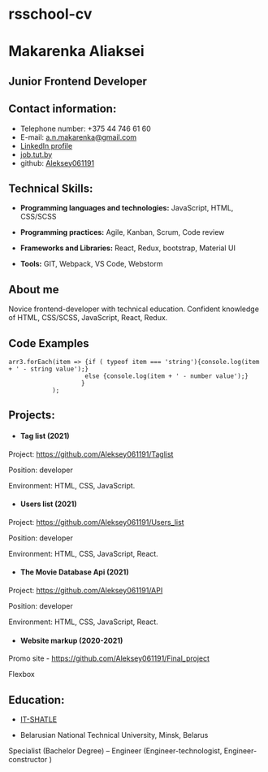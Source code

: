# rsschool-cv
# Makarenka Aliaksei
## Junior Frontend Developer
##  Contact information:
  * Telephone number: +375 44 746 61 60
  * E-mail: a.n.makarenka@gmail.com
  * [LinkedIn profile](https://www.linkedin.com/in/aliaksei-makarenka-1a9991212/)
  * [job.tut.by](https://rabota.by/resume/64020d26ff08f0a75d0039ed1f51715950476c)
  * github: [Aleksey061191](https://github.com/Aleksey061191)
## Technical Skills:
* **Programming languages and technologies:** JavaScript, HTML, CSS/SCSS

* **Programming practices:** Agile, Kanban, Scrum, Code review

* **Frameworks and Libraries:** React, Redux, bootstrap, Material UI

* **Tools:** GIT, Webpack, VS Code, Webstorm
## About me
Novice frontend-developer with technical education. Confident knowledge of HTML, CSS/SCSS,
JavaScript, React, Redux.
## Code Examples
```
arr3.forEach(item => {if ( typeof item === 'string'){console.log(item + ' - string value');}
                     else {console.log(item + ' - number value');}
                    }
            );
```
## Projects:
* #### Tag list (2021)
Project: https://github.com/Aleksey061191/Taglist

Position: developer

Environment: HTML, CSS, JavaScript.

* #### Users list (2021)
Project: https://github.com/Aleksey061191/Users_list

Position: developer

Environment: HTML, CSS, JavaScript, React.

* #### The Movie Database Api (2021)
Project: https://github.com/Aleksey061191/API

Position: developer

Environment: HTML, CSS, JavaScript, React.

* #### Website markup (2020-2021)
Promo site - https://github.com/Aleksey061191/Final_project

Flexbox
## Education:
 * [IT-SHATLE](https://it-shatle.by/)

 * Belarusian National Technical University, Minsk, Belarus

Specialist (Bachelor Degree) – Engineer (Engineer-technologist, Engineer-constructor )
